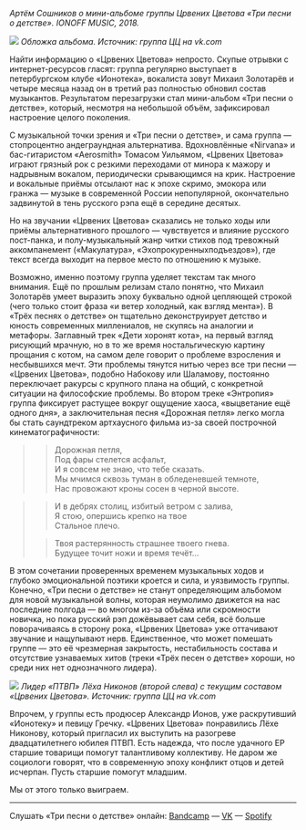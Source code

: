 _Артём Сошников о мини-альбоме группы Црвених Цветова «Три песни о детстве». IONOFF MUSIC, 2018._

![](https://f4.bcbits.com/img/a3397817654_10.jpg)
_Обложка альбома. Источник: группа ЦЦ на vk.com_

Найти информацию о «Црвених Цветова» непросто. Скупые отрывки с интернет-ресурсов гласят: группа регулярно выступает в петербургском клубе «Ионотека», вокалиста зовут Михаил Золотарёв и четыре месяца назад он в третий раз полностью обновил состав музыкантов. Результатом перезагрузки стал мини-альбом «Три песни о детстве», который, несмотря на небольшой объём, зафиксировал настроение целого поколения.

С музыкальной точки зрения и «Три песни о детстве», и сама группа — стопроцентно андеграундная альтернатива. Вдохновлённые «Nirvana» и бас-гитаристом «Aerosmith» Томасом Уильямом, «Црвених Цветова» играют грязный рок с резкими переходами от минора к мажору и надрывным вокалом, периодически срывающимся на крик. Настроение и вокальные приёмы отсылают нас к эпохе скримо, эмокора или гранжа — музыке в современной России непопулярной, окончательно задвинутой в тень русского рэпа ещё в середине десятых.

Но на звучании «Црвених Цветова» сказались не только ходы или приёмы альтернативного прошлого — чувствуется и влияние русского пост-панка, и полу-музыкальный жанр читки стихов под тревожный аккомпанемент («Макулатура», «Эхопрокуренныхподъездов»), где текст всегда выходит на первое место по отношению к музыке.

Возможно, именно поэтому группа уделяет текстам так много внимания. Ещё по прошлым релизам стало понятно, что Михаил Золотарёв умеет выразить эпоху буквально одной цепляющей строкой (чего только стоит фраза «и ветер холодный, как взгляд мента»). В «Трёх песнях о детстве» он тщательно деконструирует детство и юность современных миллениалов, не скупясь на аналогии и метафоры. Заглавный трек «Дети хоронят кота», на первый взгляд рисующий мрачную, но в то же время ностальгическую картину прощания с котом, на самом деле говорит о проблеме взросления и несбывшихся мечт. Эти проблемы тянутся нитью через все три песни — «Црвених Цветова», подобно Набокову или Шаламову, постоянно переключает ракурсы с крупного плана на общий, с конкретной ситуации на философские проблемы. Во втором треке «Энтропия» группа фиксирует растущее вокруг ощущение хаоса, «выцветание ещё одного дня», а заключительная песня «Дорожная петля» легко могла бы стать саундтреком артхаусного фильма из-за своей построчной кинематографичности:

> > Дорожная петля,  
> > Под фары стелется асфальт,  
> > И я совсем не знаю, что тебе сказать.  
> > Мы мчимся сквозь туман в обледеневшей темноте,  
> > Нас провожают кроны сосен в черной высоте.  

> > И в дебрях столиц, избитый ветром с залива,  
> > Я стою, опершись крепко на твое  
> > Стальное плечо.
> 
> > Твоя растерянность страшнее твоего гнева.  
> > Будущее точит ножи и время течёт…  

В этом сочетании проверенных временем музыкальных ходов и глубоко эмоциональной поэтики кроется и сила, и уязвимость группы. Конечно, «Три песни о детстве» не станут определяющим альбомом для новой музыкальной волны, которая неумолимо движется на нас последние полгода — во многом из-за объёма или скромности новичка, но пока русский рэп дожёвывает сам себя, всё больше поворачиваясь в сторону рока, «Црвених Цветова» уже оттачивают звучание и нащупывают нерв. Единственное, что может помешать группе — это её чрезмерная закрытость, нестабильность состава и отсутствие узнаваемых хитов (треки «Трёх песен о детстве» хороши, но среди них нет однозначного лидера).

![](https://pp.userapi.com/c849228/v849228827/a3ab5/lr_C-z-ZI4M.jpg)
_Лидер «ПТВП» Лёха Никонов (второй слева) с текущим составом «Црвених Цветова». Источник: группа ЦЦ на vk.com_

Впрочем, у группы есть продюсер Александр Ионов, уже раскрутивший «Ионотеку» и певицу Гречку. «Црвених Цветова» понравились Лёхе Никонову, который пригласил их выступить на разогреве двадцатилетнего юбилея ПТВП. Есть надежда, что после удачного EP старшие товарищи помогут талантливому коллективу. Не даром же социологи говорят, что в современную эпоху конфликт отцов и детей исчерпан. Пусть старшие помогут младшим. 

Мы от этого только выиграем.

---- 

Слушать «Три песни о детстве» онлайн: [Bandcamp](https://crvcv.bandcamp.com/album/--5%20) —  [VK](https://vk.com/wall-98846816_13524) — [Spotify](https://open.spotify.com/album/6SJ4cWdezjmcMvMOzI7fLV) 